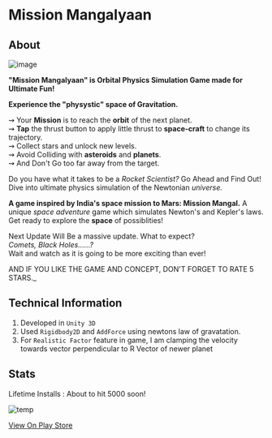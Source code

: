# Mission Mangalyaan

## About

![image](https://user-images.githubusercontent.com/77914957/111758117-1a3a6680-88c2-11eb-8b01-fb7150c5e3d4.png)



**"Mission Mangalyaan" is Orbital Physics Simulation Game made for Ultimate Fun!**
  
**Experience the "physystic" space of Gravitation.**  
  
⇝ Your **Mission** is to reach the **orbit** of the next planet.  
⇝ **Tap** the thrust button to apply little thrust to **space-craft** to change its trajectory.  
⇝ Collect stars and unlock new levels.  
⇝ Avoid Colliding with **asteroids** and **planets**.  
⇝ And Don't Go too far away from the target.  
  
Do you have what it takes to be a _Rocket Scientist?_ Go Ahead and Find Out!  
Dive into ultimate physics simulation of the Newtonian _universe._  
  
**A game inspired by India's space mission to Mars: Mission Mangal.** A unique _space_ _adventure_ game which simulates Newton's and Kepler's laws. Get ready to explore the **space** of possiblities!  
  
Next Update Will Be a massive update. What to expect?  
_Comets, Black Holes......?_  
Wait and watch as it is going to be more exciting than ever!  
  
AND IF YOU LIKE THE GAME AND CONCEPT, DON'T FORGET TO RATE 5 STARS._

## Technical Information

 1. Developed in `Unity 3D`   
 2. Used `Rigidbody2D` and `AddForce` using newtons law of gravatation.
 3. For `Realistic Factor` feature in game, I am clamping the velocity towards vector perpendicular to R Vector of newer planet

## Stats

Lifetime Installs : About to hit 5000 soon!

![temp](https://user-images.githubusercontent.com/77914957/111757929-dd6e6f80-88c1-11eb-8852-0b4fc262274b.png)


[View On Play Store](https://play.google.com/store/apps/details?id=com.nirav.SRA)



